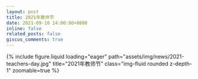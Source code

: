 ```yaml
---
layout: post
title: 2021年教师节
date: 2021-09-10 14:00:00+0800
inline: false
related_posts: false
giscus_comments: true
---
```


{% include figure.liquid loading="eager" path="assets/img/news/2021-teachers-day.jpg" title="2021年教师节" class="img-fluid rounded z-depth-1" zoomable=true %}
